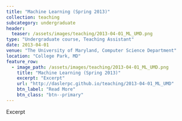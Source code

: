 ```yaml
---
title: "Machine Learning (Spring 2013)"
collection: teaching
subcategory: undergraduate
header: 
  teaser: /assets/images/teaching/2013-04-01_ML_UMD.png
type: "Undergraduate course, Teaching Assistant"
date: 2013-04-01
venue: "The University of Maryland, Computer Science Department"
location: "College Park, MD"
feature_row: 
  - image_path: /assets/images/teaching/2013-04-01_ML_UMD.png
    title: "Machine Learning (Spring 2013)"
    excerpt: "Excerpt"
    url: "http://daslerpc.github.io/teaching/2013-04-01_ML_UMD"
    btn_label: "Read More"
    btn_class: "btn--primary"
---
```


Excerpt

